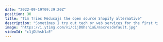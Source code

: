 ```yaml
---
date: "2022-09-19T09:39:20Z"
position: 30
title: "Tim Tries Medusajs the open source Shopify alternative"
description: "Sometimes I try out tech or web services for the first time. I give feedback as I go, in real-time. This is the #TimTries Series. In this episode, I try out #Medusajs, an open-source #ecommerce alternative to Shopify.\n\nConclusion: excellent, great, awesome, composable, performant. But why is this not a Saas? I'd happily pay a few bucks a month for this!\n\nFollow medusa: \nhttps://medusajs.com\nhttps://github.com/medusajs/medusa\n\nFollow me here:\nWebsite: https://timbenniks.dev\nTwitter: https://twitter.com/timbenniks\nGitHub: https://github.com/timbenniks"
image: "https://i.ytimg.com/vi/c1jDUhsh1aE/maxresdefault.jpg"
videoId: "c1jDUhsh1aE"
---
```


